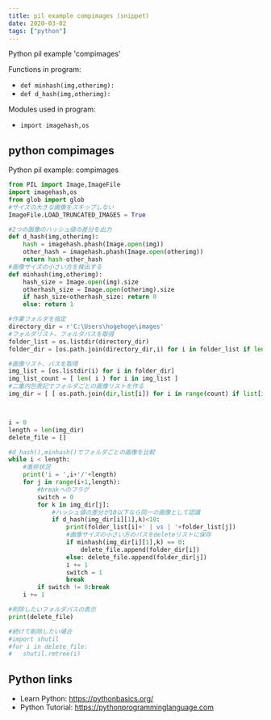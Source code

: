 ```yaml
---
title: pil example compimages (snippet)
date: 2020-03-02
tags: ["python"]
---
```

Python pil example 'compimages'

Functions in program: 
* `def minhash(img,otherimg):`
* `def d_hash(img,otherimg):`

Modules used in program: 
* `import imagehash,os`

## python compimages

Python pil example: compimages

```python
from PIL import Image,ImageFile
import imagehash,os
from glob import glob
#サイズの大きな画像をスキップしない
ImageFile.LOAD_TRUNCATED_IMAGES = True

#2つの画像のハッシュ値の差分を出力
def d_hash(img,otherimg):
    hash = imagehash.phash(Image.open(img))
    other_hash = imagehash.phash(Image.open(otherimg))
    return hash-other_hash
#画像サイズの小さい方を検出する
def minhash(img,otherimg):
    hash_size = Image.open(img).size
    otherhash_size = Image.open(otherimg).size
    if hash_size<otherhash_size: return 0
    else: return 1

#作業フォルダを指定
directory_dir = r'C:\Users\hogehoge\images'
#フォルダリスト、フォルダパスを取得
folder_list = os.listdir(directory_dir)
folder_dir = [os.path.join(directory_dir,i) for i in folder_list if len(os.listdir(os.path.join(directory_dir,i))) >2 ]

#画像リスト、パスを取得
img_list = [os.listdir(i) for i in folder_dir]
img_list_count = [ len( i ) for i in img_list ]
#二重内包表記でフォルダごとの画像リストを作る
img_dir = [ [ os.path.join(dir,list[i]) for i in range(count) if list[i] in 'jpg' or 'png']  for (count,dir,list) in zip(img_list_count, folder_dir, img_list) ]



i = 0
length = len(img_dir)
delete_file = []

#d_hash(),minhash()でフォルダごとの画像を比較
while i < length:
    #進捗状況
    print('i = ',i+'/'+length)
    for j in range(i+1,length):
        #breakへのフラグ
        switch = 0
        for k in img_dir[j]:
            #ハッシュ値の差分が10以下なら同一の画像として認識
            if d_hash(img_dir[i][1],k)<10:
                print(folder_list[i]+' | vs | '+folder_list[j])
                #画像サイズの小さい方のパスをdeleteリストに保存
                if minhash(img_dir[i][1],k) == 0:
                    delete_file.append(folder_dir[i])
                else: delete_file.append(folder_dir[j])
                i += 1
                switch = 1
                break
        if switch != 0:break
    i += 1

#削除したいフォルダパスの表示
print(delete_file)

#続けて削除したい場合
#import shutil
#for i in delete_file:
#   shutil.rmtree(i)


```

## Python links

- Learn Python: https://pythonbasics.org/
- Python Tutorial: https://pythonprogramminglanguage.com

